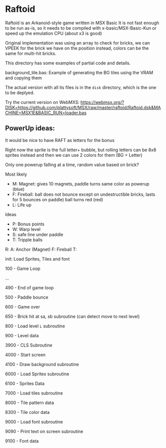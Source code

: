 # Raftoid
Raftoid is an Arkanoid-style game written in MSX Basic
It is not fast enough to be run as-is, so it needs to be compiled with x-basic/MSX-Basic-Kun or speed up the emulation CPU (about x3 is good)

Original implementation was using an array to check for bricks, we can VPEEK for the brick we have on the position instead, colors can be the same for multi-hit bricks.

This directory has some examples of partial code and details.

background_tile.bas: Example of generating the BG tiles using the VRAM and copying them

The actual version with all its files is in the `disk` directory, which is the one to be deplyed.

Try the current version on WebMXS: https://webmsx.org/?DISK=https://github.com/plattysoft/MSX/raw/master/raftoid/Raftoid.dsk&MACHINE=MSX1E&BASIC_RUN=loader.bas


## PowerUp ideas:

It would be nice to have RAFT as letters for the bonus

Right now the sprite is the full letter+ bubble, but rolling letters can be 8x8 sprites instead and then we can use 2 colors for them (BG + Letter)

Only one powerup falling at a time, random value based on brick?

Most likely

* M: Magnet: gives 10 magnets, paddle turns same color as powerup (blue)
* F: Fireball: ball does not bounce except on undestructible bricks, lasts for 5 bounces on paddle) ball turns red (red)
* L: Life up

Ideas

* P: Bonus points
* W: Warp level
* S: safe line under paddle
* T: Tripple balls

R: 
A: Anchor (Magnet)
F: Fireball
T: 

init: Load Sprites, Tiles and font

100 - Game Loop

...

490 - End of game loop

500 - Paddle bounce

600 - Game over

650 - Brick hit at sa, sb subroutine (can detect move to next level)

800 - Load level `L` subroutine

900 - Level data

3900 - CLS Subroutine

4000 - Start screen

4100 - Draw background subroutine

6000 - Load Sprites subroutine

6100 - Sprites Data

7000 - Load tiles subroutine

8000 - Tile pattern data

8300 - Tile color data

9000 - Load font subroutine

9090 - Print text on screen subroutine

9100 - Font data
